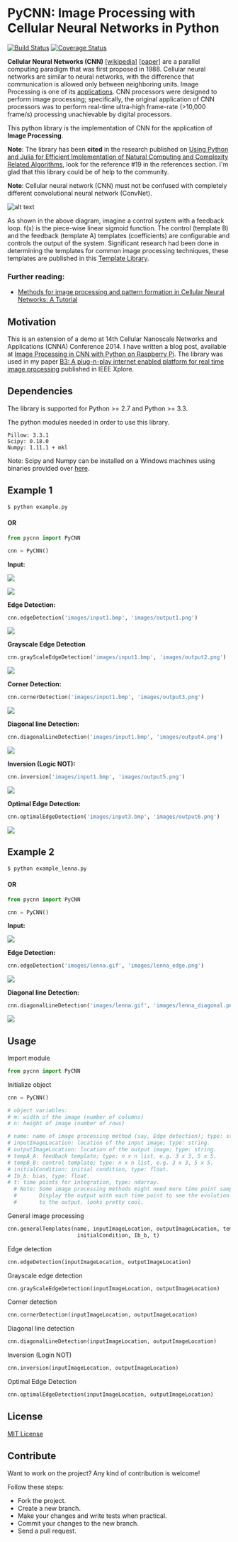 # PyCNN: Image Processing with Cellular Neural Networks in Python

[![Build Status](https://travis-ci.org/ankitaggarwal011/PyCNN.svg?branch=master)](https://travis-ci.org/ankitaggarwal011/PyCNN)
[![Coverage Status](https://codecov.io/gh/ankitaggarwal011/PyCNN/coverage.svg?branch=master)](https://codecov.io/gh/ankitaggarwal011/PyCNN)

**Cellular Neural Networks (CNN)** [[wikipedia]](https://en.wikipedia.org/wiki/Cellular_neural_network) [[paper]](http://ieeexplore.ieee.org/stamp/stamp.jsp?arnumber=7600) are a parallel computing paradigm that was first proposed in 1988. Cellular neural networks are similar to neural networks, with the difference that communication is allowed only between neighboring units. Image Processing is one of its [applications](https://en.wikipedia.org/wiki/Cellular_neural_network#Applications). CNN processors were designed to perform image processing; specifically, the original application of CNN processors was to perform real-time ultra-high frame-rate (>10,000 frame/s) processing unachievable by digital processors.

This python library is the implementation of CNN for the application of **Image Processing**.

**Note**: The library has been **cited** in the research published on [Using Python and Julia for Efficient Implementation of Natural Computing and Complexity Related Algorithms](http://ieeexplore.ieee.org/xpl/articleDetails.jsp?arnumber=7168488), look for the reference #19 in the references section. I'm glad that this library could be of help to the community.

**Note**: Cellular neural network (CNN) must not be confused with completely different convolutional neural network (ConvNet).

![alt text](images/blockdiagram.png "CNN Architecture")

As shown in the above diagram, imagine a control system with a feedback loop. f(x) is the piece-wise linear sigmoid function. The control (template B) and the feedback (template A) templates (coefficients) are configurable and controls the output of the system. Significant research had been done in determining the templates for common image processing techniques, these templates are published in this [Template Library](http://cnn-technology.itk.ppke.hu/Template_library_v4.0alpha1.pdf).

### Further reading:
- [Methods for image processing and pattern formation in Cellular Neural Networks: A Tutorial](http://ai.pku.edu.cn/aiwebsite/research.files/collected%20papers%20-%20others/Methods%20for%20image%20processing%20and%20pattern%20formation%20in%20Cellular%20Neural%20Networks%20-%20a%20tutorial.pdf)

## Motivation

This is an extension of a demo at 14th Cellular Nanoscale Networks and Applications (CNNA) Conference 2014. I have written a blog post, available at [Image Processing in CNN with Python on Raspberry Pi](http://blog.ankitaggarwal.me/technology/image-processing-with-cellular-neural-networks-in-python-on-raspberry-pi).
The library was used in my paper [B3: A plug-n-play internet enabled platform for real time image processing](http://ieeexplore.ieee.org/document/6888614/) published in IEEE Xplore.

## Dependencies

The library is supported for Python >= 2.7 and Python >= 3.3.

The python modules needed in order to use this library.
```
Pillow: 3.3.1
Scipy: 0.18.0
Numpy: 1.11.1 + mkl
```
Note: Scipy and Numpy can be installed on a Windows machines using binaries provided over [here](http://www.lfd.uci.edu/%7Egohlke/pythonlibs).

## Example 1

```sh
$ python example.py
```

#### OR

```python
from pycnn import PyCNN

cnn = PyCNN()
```

**Input:**

![](https://raw.githubusercontent.com/ankitaggarwal011/PyCNN/master/images/input1.bmp)

![](https://raw.githubusercontent.com/ankitaggarwal011/PyCNN/master/images/input3.bmp)

**Edge Detection:**

```python
cnn.edgeDetection('images/input1.bmp', 'images/output1.png')
```

![](https://raw.githubusercontent.com/ankitaggarwal011/PyCNN/master/images/output1.png)

**Grayscale Edge Detection**

```python
cnn.grayScaleEdgeDetection('images/input1.bmp', 'images/output2.png')
```

![](https://raw.githubusercontent.com/ankitaggarwal011/PyCNN/master/images/output2.png)

**Corner Detection:**

```python
cnn.cornerDetection('images/input1.bmp', 'images/output3.png')
```

![](https://raw.githubusercontent.com/ankitaggarwal011/PyCNN/master/images/output3.png)

**Diagonal line Detection:**

```python
cnn.diagonalLineDetection('images/input1.bmp', 'images/output4.png')
```

![](https://raw.githubusercontent.com/ankitaggarwal011/PyCNN/master/images/output4.png)

**Inversion (Logic NOT):**

```python
cnn.inversion('images/input1.bmp', 'images/output5.png')
```

![](https://raw.githubusercontent.com/ankitaggarwal011/PyCNN/master/images/output5.png)

**Optimal Edge Detection:**

```python
cnn.optimalEdgeDetection('images/input3.bmp', 'images/output6.png')
```

![](https://raw.githubusercontent.com/ankitaggarwal011/PyCNN/master/images/output6.png)

## Example 2

```sh
$ python example_lenna.py
```

#### OR

```python
from pycnn import PyCNN

cnn = PyCNN()
```

**Input:**

![](https://raw.githubusercontent.com/ankitaggarwal011/PyCNN/master/images/lenna.gif)

**Edge Detection:**

```python
cnn.edgeDetection('images/lenna.gif', 'images/lenna_edge.png')
```

![](https://raw.githubusercontent.com/ankitaggarwal011/PyCNN/master/images/lenna_edge.png)

**Diagonal line Detection:**

```python
cnn.diagonalLineDetection('images/lenna.gif', 'images/lenna_diagonal.png')
```

![](https://raw.githubusercontent.com/ankitaggarwal011/PyCNN/master/images/lenna_diagonal.png)

## Usage

Import module

```python
from pycnn import PyCNN
```

Initialize object

```python
cnn = PyCNN()

# object variables: 
# m: width of the image (number of columns)
# n: height of image (number of rows)
```

```python
# name: name of image processing method (say, Edge detection); type: string
# inputImageLocation: location of the input image; type: string.
# outputImageLocation: location of the output image; type: string.
# tempA_A: feedback template; type: n x n list, e.g. 3 x 3, 5 x 5.
# tempB_B: control template; type: n x n list, e.g. 3 x 3, 5 x 5.
# initialCondition: initial condition, type: float.
# Ib_b: bias, type: float.
# t: time points for integration, type: ndarray. 
  # Note: Some image processing methods might need more time point samples than default.
  #       Display the output with each time point to see the evolution until the final convergence 
  #       to the output, looks pretty cool.
```

General image processing

```python
cnn.generalTemplates(name, inputImageLocation, outputImageLocation, tempA_A, tempB_B, 
                      initialCondition, Ib_b, t)
```

Edge detection

```python
cnn.edgeDetection(inputImageLocation, outputImageLocation)
```

Grayscale edge detection

```python
cnn.grayScaleEdgeDetection(inputImageLocation, outputImageLocation)
```

Corner detection

```python
cnn.cornerDetection(inputImageLocation, outputImageLocation)
```

Diagonal line detection

```python
cnn.diagonalLineDetection(inputImageLocation, outputImageLocation)
```

Inversion (Login NOT)

```python
cnn.inversion(inputImageLocation, outputImageLocation)
```

Optimal Edge Detection

```python
cnn.optimalEdgeDetection(inputImageLocation, outputImageLocation)
```

## License

[MIT License](https://github.com/ankitaggarwal011/PyCNN/blob/master/LICENSE)

## Contribute

Want to work on the project? Any kind of contribution is welcome!

Follow these steps:
- Fork the project.
- Create a new branch.
- Make your changes and write tests when practical.
- Commit your changes to the new branch.
- Send a pull request.
